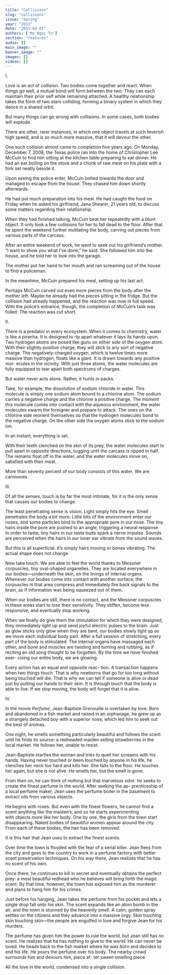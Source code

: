 ```yaml
---
title: "Collisions"
slug: "collisions"
issue: "Spring"
year: "2013"
date: "2013-03-01"
authors: ['My Ngoc To']
section: "features"
audio: []
main_image: ""
banner_image: ""
images: []
videos: []
---
```

I.

Love is an act of collision. Two bodies come together and react. When things go well, a mutual bond will form between the two. They can each maintain their prior self while remaining attached. A healthy relationship takes the form of two stars colliding, forming a binary system in which they dance in a shared orbit.

But many things can go wrong with collisions. In some cases, both bodies will explode.

There are other, rarer instances, in which one object travels at such feverish high speed, and is so much more massive, that it will devour the other.

One such collision almost came to completion five years ago. On Monday, December 7, 2008, the Texas police ran into the home of Christopher Lee McCuin to find him sitting at the kitchen table preparing to eat dinner. He had an ear boiling on the stove and a chunk of raw meat on his plate with a fork set neatly beside it.

Upon seeing the police enter, McCuin bolted towards the door and managed to escape from the house. They chased him down shortly afterwards.

He had put much preparation into his meal. He had caught the food on Friday when he asked his girlfriend, Jana Shearer, 21 years old, to discuss some matters regarding their relationship.

When they had finished talking, McCuin beat her repeatedly with a blunt object. It only took a few collisions for her to fall dead to the floor. After that he spent the weekend further mutilating the body, carving out pieces from various parts of the carcass.

After an entire weekend of work, he went to seek out his girlfriend’s mother. “I want to show you what I’ve done,” he said. She followed him into the house, and he told her to look into the garage.

The mother put her hand to her mouth and ran screaming out of the house to find a policeman.

In the meantime, McCuin prepared his meal, setting up his last act.

Perhaps McCuin carved out even more pieces from the body after the mother left. Maybe he already had the pieces sitting in the fridge. But the collision had already happened, and the reaction was now in full speed. With the police’s entrance, though, the completion of McCuin’s task was foiled: The reaction was cut short.

II.

There is a predator in every ecosystem. When it comes to chemistry, water is like a piranha. It is designed to rip apart whatever it lays its hands upon. Two hydrogen atoms are posed like guns on either side of the oxygen atom. With their slightly positive charge, they will stick to any sort of negative charge. The negatively-charged oxygen, which is twelve times more massive than hydrogen, floats like a giant. It is drawn towards any positive mol- ecules in the vicinity. With just three atoms, the water molecules are fully equipped to tear apart both spectrums of charges.

But water never acts alone. Rather, it hunts in packs.

Take, for example, the dissolution of sodium chloride in water. This molecule is simply one sodium atom bound to a chlorine atom. The sodium carries a negative charge and the chlorine a positive charge. The moment this molecule comes into contact with the aqueous environment, the water molecules swarm the foreigner and prepare to attack. The ones on the chlorine side reorient themselves so that the hydrogen molecules bond to the negative charge. On the other side the oxygen atoms stick to the sodium ion.

In an instant, everything is set.

With their teeth clenched on the skin of its prey, the water molecules start to pull apart in opposite directions, tugging until the carcass is ripped in half. The remains float off in the water, and the water molecules move on, satisfied with their meat.

More than seventy percent of our body consists of this water. We are carnivores.

III.

Of all the senses, touch is by far the most intimate, for it is the only sense that causes our bodies to change.

The least penetrating sense is vision. Light simply hits the eye. Smell penetrates the body a bit more: Little bits of the environment enter our noses, and some particles bind to the appropriate pore in our nose. The tiny hairs inside the pore are pushed to an angle, triggering a neural response. In order to taste, tiny hairs in our taste buds spark a nerve impulse. Sounds are perceived when the hairs in our inner ear vibrate from the sound waves.

But this is all superficial. It’s simply hairs moving or bones vibrating. The actual shape does not change.

Now take touch. We are able to feel the world thanks to Meissner corpuscles, tiny oval-shaped organelles. They are located everywhere in our bodies—underneath the skin, on the linings of internal organs. Whenever our bodies come into contact with another surface, the corpuscles in that area compress and immediately fire back signals to the brain, as if information was being squeezed out of them.

When our bodies are still, there is no contact, and the Meissner corpuscles in these areas start to lose their sensitivity. They stiffen, become less responsive, and eventually stop working.

When we finally do give them the stimulation for which they were designed, they immediately light up and send joyful electric pulses to the brain. Just as glow sticks only glow when they are bent, our bodies slowly light up as we move each individual body part. After a full session of stretching, every part of the body is stimulated: The internal organs have massaged each other, and bone and muscles are twisting and turning and rubbing, as if reciting an old song thought to be forgotten. By the time we have finished exer- cising our entire body, we are glowing.

Every action has an equal and opposite reac- tion. A transaction happens when two things touch. That is why newborns that go for too long without being touched will die. That is why we can tell if someone is alive or dead just by putting our hands to their skin. It is through touch that the body is able to live. If we stop moving, the body will forget that it is alive.

IV.

In the movie *Perfume*, Jean-Baptiste Grenouille is overtaken by love. Born and abandoned in a fish market and raised in an orphanage, he grew up as a strangely detached boy with a superior nose, which led him to seek out the best of aromas.

One night, he smells something particularly beautiful and follows the scent until he finds its source: a redheaded maiden selling strawberries in the local market. He follows her, unable to resist.

Jean-Baptiste startles the woman and tries to quell her screams with his hands. Having never touched or been touched by anyone in his life, he clenches her neck too hard and kills her. She falls to the floor. He touches her again, but she is not alive. He smells her, but the smell is gone.

From then on, he can think of nothing but that marvelous odor: he seeks to create the finest perfume in the world. After seeking the ap- prenticeship of a local perfume maker, Jean uses the perfume boiler in the basement to extract oils from various objects.

He begins with roses. But even with the finest flowers, he cannot find a scent anything like the maiden’s, and so he starts experimenting with objects more like her body. One by one, the girls from the town start disappearing. Naked bodies of beautiful women appear around the city. From each of these bodies, the hair has been removed.

It is this hair that Jean uses to extract the finest scents.

Over time the town is flooded with the fear of a serial killer. Jean flees from the city and goes to the country to work in a perfume factory with better scent preservation techniques. On his way there, Jean realizes that he has no scent of his own.

Once there, he continues to kill in secret and eventually obtains the perfect prey: a most beautiful redhead who he believes will bring forth the magic scent. By that time, however, the town has exposed him as the murderer and plans to hang him for his crimes.

Just before his hanging, Jean takes the perfume from his pocket and lets a single drop fall onto his skin. The scent expands like an atom bomb in the air, and the town is stunned by the heavenly smell. A calm, golden spray settles on the citizens and they advance into a massive orgy. Skin touching skin touching skin—the people are engulfed in love and forgive Jean for his murders.

The perfume has given him the power to rule the world, but Jean still has no scent. He realizes that he has nothing to give to the world: He can never be loved. He heads back to the fish market where he was born and decides to end his life. He pours the perfume over his body. The nearby crowd surrounds him and devours him, piece af- ter sweet-smelling piece.

All the love in the world, condensed into a single collision.

 

